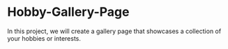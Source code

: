 # Hobby-Gallery-Page
 In this project, we will create a gallery page that showcases a collection of your hobbies or interests.
